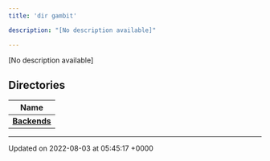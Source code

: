 ```yaml
---
title: 'dir gambit'

description: "[No description available]"

---
```







[No description available]

## Directories

| Name           |
| -------------- |
| **[Backends](/documentation/code/colliderbit/files/dir_94530e5422bd43b2adb400803b187563/#dir-backends)**  |






-------------------------------

Updated on 2022-08-03 at 05:45:17 +0000
